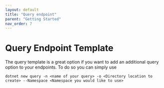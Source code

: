 ```yaml
---
layout: default
title: "Query endpoint"
parent: "Getting Started"
nav_order: 7
---
```

# Query Endpoint Template

The query template is a great option if you want to add an additional query option to your endpoints.
To do so you can simply use

```shell
dotnet new query -n <name of your query> -o <Directory location to create> --Namespace <Namespace you would like to use>
```